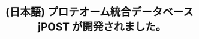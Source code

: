 ---
layout: post-en-none
published: true
title: '(日本語) プロテオーム統合データベース jPOST が開発されました｡'
tags:
- service
- publishment
category: en
---